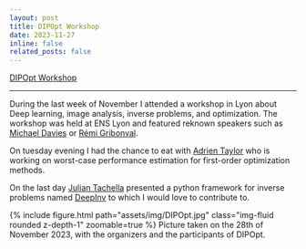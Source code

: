 ```yaml
---
layout: post
title: DIPOpt Workshop
date: 2023-11-27
inline: false
related_posts: false
---
```


[DIPOpt Workshop](http://perso.ens-lyon.fr/nelly.pustelnik/DIPOpt/)

***

During the last week of November I attended a workshop in Lyon about Deep learning, image analysis, inverse problems, and optimization.
The workshop was held at ENS Lyon and featured reknown speakers such as [Michael Davies](https://scholar.google.com/citations?user=dwmfR3oAAAAJ&hl=en) or [Rémi Gribonval](https://scholar.google.com/citations?user=EcqbX1QAAAAJ&hl=en).

On tuesday evening I had the chance to eat with [Adrien Taylor](https://scholar.google.be/citations?user=tcRn4JYAAAAJ&hl=fr) who is working on worst-case performance estimation for first-order optimization methods.

On the last day [Julian Tachella](https://scholar.google.co.uk/citations?user=u_hH-fUAAAAJ&hl=es) presented a python framework for inverse problems named [DeepInv](https://deepinv.github.io/deepinv/) to which I would love to contribute to.

{% include figure.html path="assets/img/DIPOpt.jpg" class="img-fluid rounded z-depth-1" zoomable=true %}
Picture taken on the 28th of November 2023, with the organizers and the participants of DIPOpt.
